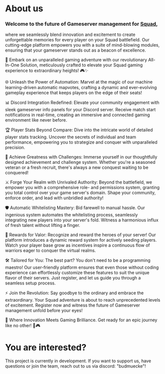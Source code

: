 # About us

### Welcome to the future of Gameserver management for [Squad](https://joinsquad.com/), 
where we seamlessly blend innovation and excitement to create unforgettable memories for every player on your Squad battlefield. Our cutting-edge platform empowers you with a suite of mind-blowing modules, ensuring that your gameserver stands out as a beacon of excellence.

🚀 Embark on an unparalleled gaming adventure with our revolutionary All-In-One Solution, meticulously crafted to elevate your Squad gaming experience to extraordinary heights! 🎮✨

🌐 Unleash the Power of Automation: Marvel at the magic of our machine learning-driven automatic mapvotes, crafting a dynamic and ever-evolving gameplay experience that keeps players on the edge of their seats!

📊 Discord Integration Redefined: Elevate your community engagement with sleek gameserver info panels for your Discord server. Receive match start notifications in real-time, creating an immersive and connected gaming environment like never before.

🏆 Player Stats Beyond Compare: Dive into the intricate world of detailed player stats tracking. Uncover the secrets of individual and team performance, empowering you to strategize and conquer with unparalleled precision.

🌟 Achieve Greatness with Challenges: Immerse yourself in our thoughtfully designed achievement and challenge system. Whether you're a seasoned veteran or a fresh recruit, there's always a new conquest waiting to be conquered!

⚔️ Forge Your Realm with Unrivaled Authority: Beyond the battlefield, we empower you with a comprehensive role- and permissions system, granting you total control over your game server's domain. Shape your community, enforce order, and lead with unbridled authority!

🛡️ Automatic Whitelisting Mastery: Bid farewell to manual hassle. Our ingenious system automates the whitelisting process, seamlessly integrating new players into your server's fold. Witness a harmonious influx of fresh talent without lifting a finger.

🥇 Rewards for Valor: Recognize and reward the heroes of your server! Our platform introduces a dynamic reward system for actively seeding players. Watch your player base grow as incentives inspire a continuous flow of warriors eager to conquer the virtual realms.

🛠️ Tailored for You: The best part? You don't need to be a programming maestro! Our user-friendly platform ensures that even those without coding experience can effortlessly customize these features to suit the unique flavor of their servers. Just register, and let us guide you through a seamless setup process.

⚡ Join the Revolution: Say goodbye to the ordinary and embrace the extraordinary. Your Squad adventure is about to reach unprecedented levels of excitement. Register now and witness the future of Gameserver management unfold before your eyes!

🌈 Where Innovation Meets Gaming Brilliance. Get ready for an epic journey like no other! 🚀🎮

# You are interested?
This project is currently in development. If you want to support us, have questions or join the team, reach out to us via discord: "budmuecke"!  
